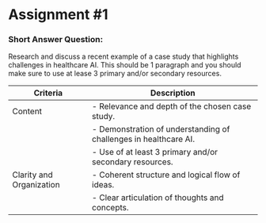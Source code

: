 # Assignment #1

### Short Answer Question:

Research and discuss a recent example of a case study that highlights challenges in healthcare AI. This should be 1 paragraph and you should make sure to use at lease 3 primary and/or secondary resources.


| Criteria                                       | Description                                                                                   |
|------------------------------------------------|-----------------------------------------------------------------------------------------------|
| Content                                        | - Relevance and depth of the chosen case study.                                               |
|                                                | - Demonstration of understanding of challenges in healthcare AI.                               |
|                                                | - Use of at least 3 primary and/or secondary resources.                                        |
| Clarity and Organization                       | - Coherent structure and logical flow of ideas.                                                |
|                                                | - Clear articulation of thoughts and concepts.                                                 |